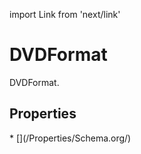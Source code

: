 import Link from 'next/link'

# DVDFormat

DVDFormat.

## Properties

<Grid>
* [](/Properties/Schema.org/)

</Grid>

